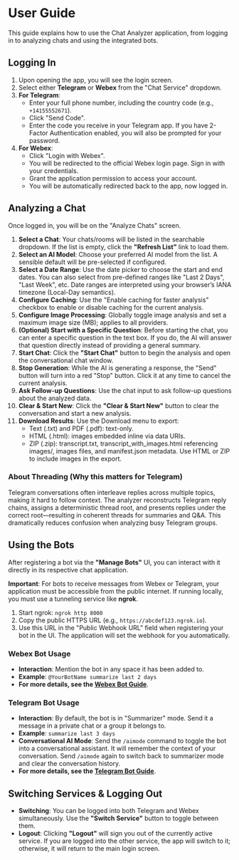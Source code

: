 # User Guide

This guide explains how to use the Chat Analyzer application, from logging in to analyzing chats and using the integrated bots.

## Logging In

1.  Upon opening the app, you will see the login screen.
2.  Select either **Telegram** or **Webex** from the "Chat Service" dropdown.
3.  **For Telegram**:
    -   Enter your full phone number, including the country code (e.g., `+14155552671`).
    -   Click "Send Code".
    -   Enter the code you receive in your Telegram app. If you have 2-Factor Authentication enabled, you will also be prompted for your password.
4.  **For Webex**:
    -   Click "Login with Webex".
    -   You will be redirected to the official Webex login page. Sign in with your credentials.
    -   Grant the application permission to access your account.
    -   You will be automatically redirected back to the app, now logged in.

## Analyzing a Chat

Once logged in, you will be on the "Analyze Chats" screen.

1.  **Select a Chat**: Your chats/rooms will be listed in the searchable dropdown. If the list is empty, click the **"Refresh List"** link to load them.
2.  **Select an AI Model**: Choose your preferred AI model from the list. A sensible default will be pre-selected if configured.
3.  **Select a Date Range**: Use the date picker to choose the start and end dates. You can also select from pre-defined ranges like "Last 2 Days", "Last Week", etc. Date ranges are interpreted using your browser’s IANA timezone (Local-Day semantics).
4.  **Configure Caching**: Use the "Enable caching for faster analysis" checkbox to enable or disable caching for the current analysis.
5.  **Configure Image Processing**: Globally toggle image analysis and set a maximum image size (MB); applies to all providers.
6.  **(Optional) Start with a Specific Question**: Before starting the chat, you can enter a specific question in the text box. If you do, the AI will answer that question directly instead of providing a general summary.
7.  **Start Chat**: Click the **"Start Chat"** button to begin the analysis and open the conversational chat window.
8.  **Stop Generation**: While the AI is generating a response, the "Send" button will turn into a red "Stop" button. Click it at any time to cancel the current analysis.
9.  **Ask Follow-up Questions**: Use the chat input to ask follow-up questions about the analyzed data.
10. **Clear & Start New**: Click the **"Clear & Start New"** button to clear the conversation and start a new analysis.
11. **Download Results**: Use the Download menu to export:
    - Text (.txt) and PDF (.pdf): text-only.
    - HTML (.html): images embedded inline via data URIs.
    - ZIP (.zip): transcript.txt, transcript_with_images.html referencing images/, images files, and manifest.json metadata.
    Use HTML or ZIP to include images in the export.

### About Threading (Why this matters for Telegram)
Telegram conversations often interleave replies across multiple topics, making it hard to follow context. The analyzer reconstructs Telegram reply chains, assigns a deterministic thread root, and presents replies under the correct root—resulting in coherent threads for summaries and Q&A. This dramatically reduces confusion when analyzing busy Telegram groups.

## Using the Bots

After registering a bot via the **"Manage Bots"** UI, you can interact with it directly in its respective chat application.

**Important**: For bots to receive messages from Webex or Telegram, your application must be accessible from the public internet. If running locally, you must use a tunneling service like **ngrok**.
1.  Start ngrok: `ngrok http 8000`
2.  Copy the public HTTPS URL (e.g., `https://abcdef123.ngrok.io`).
3.  Use this URL in the "Public Webhook URL" field when registering your bot in the UI. The application will set the webhook for you automatically.

### Webex Bot Usage
-   **Interaction**: Mention the bot in any space it has been added to.
-   **Example**: `@YourBotName summarize last 2 days`
-   **For more details, see the [Webex Bot Guide](webex_bot_guide.md)**.

### Telegram Bot Usage
-   **Interaction**: By default, the bot is in "Summarizer" mode. Send it a message in a private chat or a group it belongs to.
-   **Example**: `summarize last 3 days`
-   **Conversational AI Mode**: Send the `/aimode` command to toggle the bot into a conversational assistant. It will remember the context of your conversation. Send `/aimode` again to switch back to summarizer mode and clear the conversation history.
-   **For more details, see the [Telegram Bot Guide](telegram_bot_guide.md)**.

## Switching Services & Logging Out

-   **Switching**: You can be logged into both Telegram and Webex simultaneously. Use the **"Switch Service"** button to toggle between them.
-   **Logout**: Clicking **"Logout"** will sign you out of the currently active service. If you are logged into the other service, the app will switch to it; otherwise, it will return to the main login screen.
